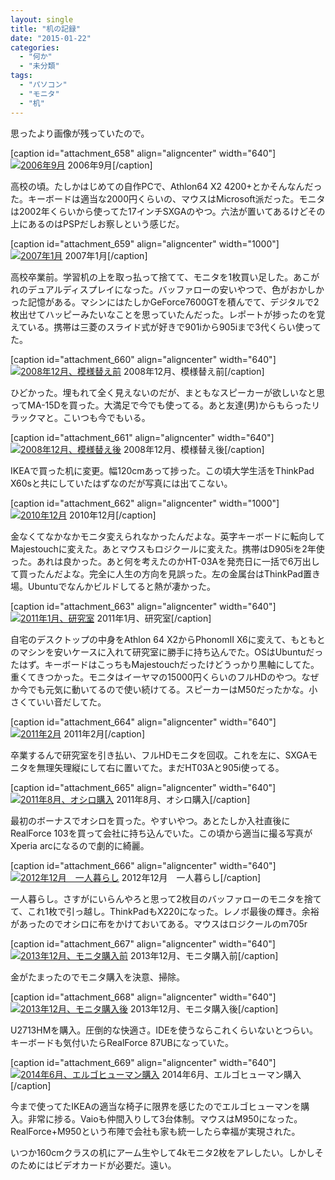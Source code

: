 ```yaml
---
layout: single
title: "机の記録"
date: "2015-01-22"
categories: 
  - "何か"
  - "未分類"
tags: 
  - "パソコン"
  - "モニタ"
  - "机"
---
```


思ったより画像が残っていたので。

\[caption id="attachment\_658" align="aligncenter" width="640"\][![2006年9月](https://blog.naotaco.com/assets/images/posts/2015/01/2006-09-959x1024.jpg)](https://blog.naotaco.com/assets/images/posts/2015/01/2006-09.jpg) 2006年9月\[/caption\]

高校の頃。たしかはじめての自作PCで、Athlon64 X2 4200+とかそんなんだった。キーボードは適当な2000円くらいの、マウスはMicrosoft派だった。モニタは2002年くらいから使ってた17インチSXGAのやつ。六法が置いてあるけどその上にあるのはPSPだしお察しという感じだ。

\[caption id="attachment\_659" align="aligncenter" width="1000"\][![2007年1月](https://blog.naotaco.com/assets/images/posts/2015/01/2007-01.jpg)](https://blog.naotaco.com/assets/images/posts/2015/01/2007-01.jpg) 2007年1月\[/caption\]

高校卒業前。学習机の上を取っ払って捨てて、モニタを1枚買い足した。あこがれのデュアルディスプレイになった。バッファローの安いやつで、色がおかしかった記憶がある。マシンにはたしかGeForce7600GTを積んでて、デジタルで2枚出せてハッピーみたいなことを思っていたんだった。レポートが捗ったのを覚えている。携帯は三菱のスライド式が好きで901iから905iまで3代くらい使ってた。

\[caption id="attachment\_660" align="aligncenter" width="640"\][![2008年12月、模様替え前](https://blog.naotaco.com/assets/images/posts/2015/01/2008-12-30-1000x1024.jpg)](https://blog.naotaco.com/assets/images/posts/2015/01/2008-12-30.jpg) 2008年12月、模様替え前\[/caption\]

ひどかった。埋もれて全く見えないのだが、まともなスピーカーが欲しいなと思ってMA-15Dを買った。大満足で今でも使ってる。あと友達(男)からもらったリラックマと。こいつも今でもいる。

\[caption id="attachment\_661" align="aligncenter" width="640"\][![2008年12月、模様替え後](https://blog.naotaco.com/assets/images/posts/2015/01/2008-12-31-1024x768.jpg)](https://blog.naotaco.com/assets/images/posts/2015/01/2008-12-31.jpg) 2008年12月、模様替え後\[/caption\]

IKEAで買った机に変更。幅120cmあって捗った。この頃大学生活をThinkPad X60sと共にしていたはずなのだが写真には出てこない。

\[caption id="attachment\_662" align="aligncenter" width="1000"\][![2010年12月](https://blog.naotaco.com/assets/images/posts/2015/01/2010-12.jpg)](https://blog.naotaco.com/assets/images/posts/2015/01/2010-12.jpg) 2010年12月\[/caption\]

金なくてなかなかモニタ変えられなかったんだよな。英字キーボードに転向してMajestouchに変えた。あとマウスもロジクールに変えた。携帯はD905iを2年使った。あれは良かった。あと何を考えたのかHT-03Aを発売日に一括で6万出して買ったんだよな。完全に人生の方向を見誤った。左の金属台はThinkPad置き場。Ubuntuでなんかビルドしてると熱が凄かった。

\[caption id="attachment\_663" align="aligncenter" width="640"\][![2011年1月、研究室](https://blog.naotaco.com/assets/images/posts/2015/01/2011-01-1024x768.jpg)](https://blog.naotaco.com/assets/images/posts/2015/01/2011-01.jpg) 2011年1月、研究室\[/caption\]

自宅のデスクトップの中身をAthlon 64 X2からPhonomII X6に変えて、もともとのマシンを安いケースに入れて研究室に勝手に持ち込んでた。OSはUbuntuだったはず。キーボードはこっちもMajestouchだったけどうっかり黒軸にしてた。重くてきつかった。モニタはイーヤマの15000円くらいのフルHDのやつ。なぜか今でも元気に動いてるので使い続けてる。スピーカーはM50だったかな。小さくていい音だしてた。

\[caption id="attachment\_664" align="aligncenter" width="640"\][![2011年2月](https://blog.naotaco.com/assets/images/posts/2015/01/2011-02-1024x768.jpg)](https://blog.naotaco.com/assets/images/posts/2015/01/2011-02.jpg) 2011年2月\[/caption\]

卒業するんで研究室を引き払い、フルHDモニタを回収。これを左に、SXGAモニタを無理矢理縦にして右に置いてた。まだHT03Aと905i使ってる。

\[caption id="attachment\_665" align="aligncenter" width="640"\][![2011年8月、オシロ購入](https://blog.naotaco.com/assets/images/posts/2015/01/2011-08-1024x768.jpg)](https://blog.naotaco.com/assets/images/posts/2015/01/2011-08.jpg) 2011年8月、オシロ購入\[/caption\]

最初のボーナスでオシロを買った。やすいやつ。あとたしか入社直後にRealForce 103を買って会社に持ち込んでいた。この頃から適当に撮る写真がXperia arcになるので劇的に綺麗。

\[caption id="attachment\_666" align="aligncenter" width="640"\][![2012年12月　一人暮らし](https://blog.naotaco.com/assets/images/posts/2015/01/2012-12-1024x680.jpg)](https://blog.naotaco.com/assets/images/posts/2015/01/2012-12.jpg) 2012年12月　一人暮らし\[/caption\]

一人暮らし。さすがにいらんやろと思って2枚目のバッファローのモニタを捨てて、これ1枚で引っ越し。ThinkPadもX220になった。レノボ最後の輝き。余裕があったのでオシロに布をかけておいてある。マウスはロジクールのm705r

\[caption id="attachment\_667" align="aligncenter" width="640"\][![2013年12月、モニタ購入前](https://blog.naotaco.com/assets/images/posts/2015/01/2013-12-03-1024x768.jpg)](https://blog.naotaco.com/assets/images/posts/2015/01/2013-12-03.jpg) 2013年12月、モニタ購入前\[/caption\]

金がたまったのでモニタ購入を決意、掃除。

\[caption id="attachment\_668" align="aligncenter" width="640"\][![2013年12月、モニタ購入後](https://blog.naotaco.com/assets/images/posts/2015/01/2013-12-04-1024x768.jpg)](https://blog.naotaco.com/assets/images/posts/2015/01/2013-12-04.jpg) 2013年12月、モニタ購入後\[/caption\]

U2713HMを購入。圧倒的な快適さ。IDEを使うならこれくらいないとつらい。キーボードも気付いたらRealForce 87UBになっていた。

\[caption id="attachment\_669" align="aligncenter" width="640"\][![2014年6月、エルゴヒューマン購入](https://blog.naotaco.com/assets/images/posts/2015/01/2014-06-1024x768.jpg)](https://blog.naotaco.com/assets/images/posts/2015/01/2014-06.jpg) 2014年6月、エルゴヒューマン購入\[/caption\]

今まで使ってたIKEAの適当な椅子に限界を感じたのでエルゴヒューマンを購入。非常に捗る。Vaioも仲間入りして3台体制。マウスはM950になった。RealForce+M950という布陣で会社も家も統一したら幸福が実現された。

いつか160cmクラスの机にアーム生やして4kモニタ2枚をアレしたい。しかしそのためにはビデオカードが必要だ。遠い。
